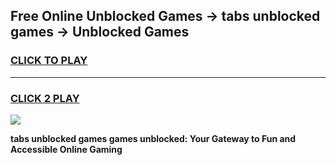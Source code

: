 
## Free Online Unblocked Games → tabs unblocked games → Unblocked Games
<h3>
<a href="https://premium.freeplayer.one?title=tabs_unblocked_games&ref=21F">CLICK TO PLAY</a></h3>
<hr>

<h3>
<a href="https://premium.freeplayer.one?title=tabs_unblocked_games&ref=21F">CLICK 2 PLAY</a>
  
</h3>

<a href="https://premium.freeplayer.one?title=tabs_unblocked_games&ref=21F/"><img src="https://clearcache.store/games.png"></a>


**tabs unblocked games games unblocked: Your Gateway to Fun and Accessible Online Gaming**
